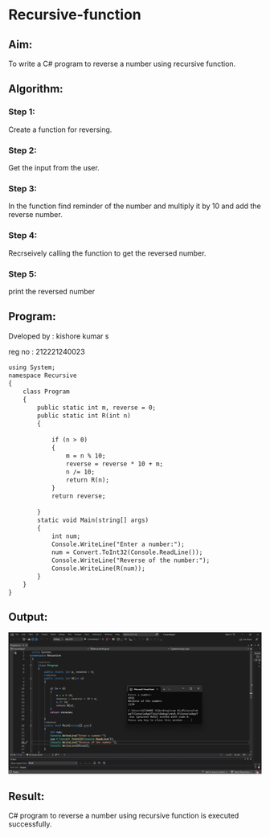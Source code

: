 # Recursive-function

## Aim: 
To write a C# program to reverse a number using recursive function.

## Algorithm:
### Step 1:
Create a function for reversing.

### Step 2:
Get the input from the user.

### Step 3:
In the function find reminder of the number and multiply it by 10 and add the reverse number.

### Step 4:
Recrseively calling the function to get the reversed number.

### Step 5:
print the reversed number

## Program:
Dveloped by : kishore kumar s

reg no : 212221240023
```
using System;
namespace Recursive
{
    class Program
    {
        public static int m, reverse = 0;
        public static int R(int n)
        {

            if (n > 0)
            {
                m = n % 10;
                reverse = reverse * 10 + m;
                n /= 10;
                return R(n);
            }
            return reverse;

        }
        static void Main(string[] args)
        {
            int num;
            Console.WriteLine("Enter a number:");
            num = Convert.ToInt32(Console.ReadLine());
            Console.WriteLine("Reverse of the number:");
            Console.WriteLine(R(num));
        }
    }
}
```
## Output:
![](c7.png)
## Result:
C# program to reverse a number using recursive function is executed successfully.